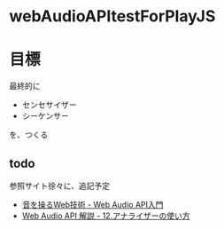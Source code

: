 # webAudioAPItestForPlayJS


# 目標

最終的に

- センセサイザー
- シーケンサー

を、つくる

## todo

参照サイト徐々に、追記予定

- [音を操るWeb技術 - Web Audio API入門](https://ics.media/entry/200427/)
- [Web Audio API 解説 - 12.アナライザーの使い方](https://www.g200kg.com/jp/docs/webaudio/analyser.html)